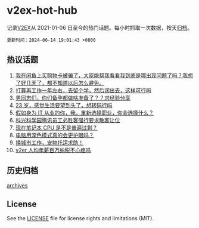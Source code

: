 # v2ex-hot-hub

 记录[V2EX](https://www.v2ex.com/)从 2021-01-06 日至今的热门话题。每小时抓取一次数据，按天[归档](archives)。

`更新时间：2024-06-14 19:01:43 +0800`

## 热议话题

1. [我在闲鱼上买购物卡被骗了，大家能帮我看看我到底是哪出现问题了吗？我想了好几天了，都不知道以后怎么避免。](https://www.v2ex.com/t/1049430)
1. [打算再工作一年左右，去留个学，然后润出去，这样可行吗](https://www.v2ex.com/t/1049501)
1. [男同志们，你们备孕都做啥准备了？？求经验分享](https://www.v2ex.com/t/1049458)
1. [23 岁，感觉生活要望到头了，想转码行吗](https://www.v2ex.com/t/1049378)
1. [假如身为 IT 从业的你，我，重新选择职业，你会选择什么？](https://www.v2ex.com/t/1049434)
1. [科兴科学园腾讯员工必胜客强行要求散客让位](https://www.v2ex.com/t/1049533)
1. [现在笔记本 CPU 是不是普遍过剩？](https://www.v2ex.com/t/1049342)
1. [电脑用深色模式真的会更护眼吗？](https://www.v2ex.com/t/1049401)
1. [换城市工作，宠物托运求助！](https://www.v2ex.com/t/1049456)
1. [v2er 人均年薪百万纳税不心疼吗](https://www.v2ex.com/t/1049484)

## 历史归档

[archives](archives)

## License

See the [LICENSE](LICENSE) file for license rights and limitations (MIT).
